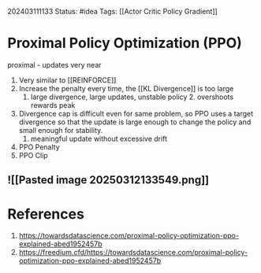 202403111133
Status: #idea
Tags: [[Actor Critic Policy Gradient]]

# Proximal Policy Optimization (PPO)

proximal - updates very near 

1. Very similar to [[REINFORCE]]
2. Increase the penalty every time, the [[KL Divergence]] is too large
	1. large divergence, large updates, unstable policy
		2. overshoots rewards peak
3. Divergence cap is difficult even for same problem, so PPO uses a target divergence so that the update is large enough to change the policy and small enough for stability.
	1. meaningful update without excessive drift
4. PPO Penalty
5. PPO Clip

![[Pasted image 20250312133549.png]]
---
# References

1. https://towardsdatascience.com/proximal-policy-optimization-ppo-explained-abed1952457b
2. https://freedium.cfd/https://towardsdatascience.com/proximal-policy-optimization-ppo-explained-abed1952457b
